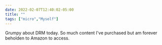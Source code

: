 ```yaml
---
date: 2022-02-07T12:40:02-05:00
title: ""
tags: ["micro","Myself"]
---
```

Grumpy about DRM today. So much content I've purchased but am forever beholden to Amazon to access.
